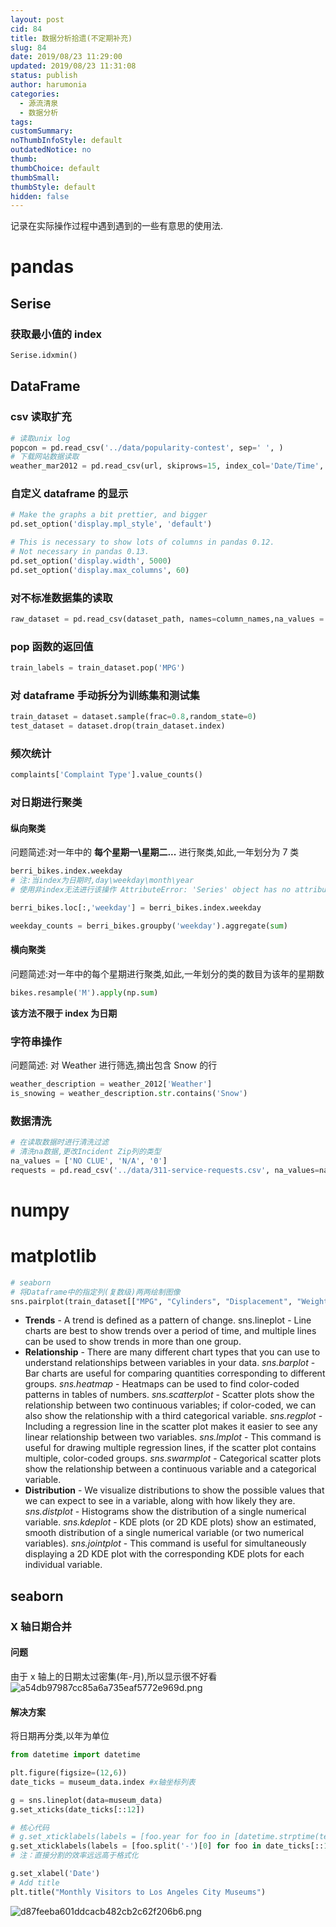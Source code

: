 ```yaml
---
layout: post
cid: 84
title: 数据分析拾遗(不定期补充)
slug: 84
date: 2019/08/23 11:29:00
updated: 2019/08/23 11:31:08
status: publish
author: harumonia
categories:
  - 源流清泉
  - 数据分析
tags:
customSummary:
noThumbInfoStyle: default
outdatedNotice: no
thumb:
thumbChoice: default
thumbSmall:
thumbStyle: default
hidden: false
---
```


记录在实际操作过程中遇到遇到的一些有意思的使用法.

<!-- more -->

# pandas

## Serise

### 获取最小值的 index

```python
Serise.idxmin()

```

## DataFrame

### csv 读取扩充

```python
# 读取unix log
popcon = pd.read_csv('../data/popularity-contest', sep=' ', )
# 下载网站数据读取
weather_mar2012 = pd.read_csv(url, skiprows=15, index_col='Date/Time', parse_dates=True, encoding='latin1', header=True)
```

### 自定义 dataframe 的显示

```python
# Make the graphs a bit prettier, and bigger
pd.set_option('display.mpl_style', 'default')

# This is necessary to show lots of columns in pandas 0.12.
# Not necessary in pandas 0.13.
pd.set_option('display.width', 5000)
pd.set_option('display.max_columns', 60)
```

### 对不标准数据集的读取

```python
raw_dataset = pd.read_csv(dataset_path, names=column_names,na_values = "?", comment='\t',sep=" ", skipinitialspace=True)
```

### pop 函数的返回值

```python
train_labels = train_dataset.pop('MPG')
```

### 对 dataframe 手动拆分为训练集和测试集

```python
train_dataset = dataset.sample(frac=0.8,random_state=0)
test_dataset = dataset.drop(train_dataset.index)
```

### 频次统计

```python
complaints['Complaint Type'].value_counts()
```

### 对日期进行聚类

#### 纵向聚类

问题简述:对一年中的 **每个星期一\星期二\...** 进行聚类,如此,一年划分为 7 类

```python
berri_bikes.index.weekday
# 注:当index为日期时,day\weekday\month\year
# 使用非index无法进行该操作 AttributeError: 'Series' object has no attribute 'year'

berri_bikes.loc[:,'weekday'] = berri_bikes.index.weekday

weekday_counts = berri_bikes.groupby('weekday').aggregate(sum)
```

#### 横向聚类

问题简述:对一年中的每个星期进行聚类,如此,一年划分的类的数目为该年的星期数

```python
bikes.resample('M').apply(np.sum)
```

**该方法不限于 index 为日期**

### 字符串操作

问题简述: 对 Weather 进行筛选,摘出包含 Snow 的行

```python
weather_description = weather_2012['Weather']
is_snowing = weather_description.str.contains('Snow')
```

### 数据清洗

```python
# 在读取数据时进行清洗过滤
# 清洗na数据,更改Incident Zip列的类型
na_values = ['NO CLUE', 'N/A', '0']
requests = pd.read_csv('../data/311-service-requests.csv', na_values=na_values, dtype={'Incident Zip': str})
```

# numpy

# matplotlib

```python
# seaborn
# 将Dataframe中的指定列(复数级)两两绘制图像
sns.pairplot(train_dataset[["MPG", "Cylinders", "Displacement", "Weight"]], diag_kind="kde")
```

- **Trends** - A trend is defined as a pattern of change.
  sns.lineplot - Line charts are best to show trends over a period of time, and multiple lines can be used to show trends in more than one group.
- **Relationship** - There are many different chart types that you can use to understand relationships between variables in your data.
  _sns.barplot_ - Bar charts are useful for comparing quantities corresponding to different groups.
  _sns.heatmap_ - Heatmaps can be used to find color-coded patterns in tables of numbers.
  _sns.scatterplot_ - Scatter plots show the relationship between two continuous variables; if color-coded, we can also show the relationship with a third categorical variable.
  _sns.regplot_ - Including a regression line in the scatter plot makes it easier to see any linear relationship between two variables.
  _sns.lmplot_ - This command is useful for drawing multiple regression lines, if the scatter plot contains multiple, color-coded groups.
  _sns.swarmplot_ - Categorical scatter plots show the relationship between a continuous variable and a categorical variable.
- **Distribution** - We visualize distributions to show the possible values that we can expect to see in a variable, along with how likely they are.
  _sns.distplot_ - Histograms show the distribution of a single numerical variable.
  _sns.kdeplot_ - KDE plots (or 2D KDE plots) show an estimated, smooth distribution of a single numerical variable (or two numerical variables).
  _sns.jointplot_ - This command is useful for simultaneously displaying a 2D KDE plot with the corresponding KDE plots for each individual variable.

## seaborn

### X 轴日期合并

#### 问题

由于 x 轴上的日期太过密集(年-月),所以显示很不好看
![a54db97987cc85a6a735eaf5772e969d.png](evernotecid://633A359B-908B-4B09-BD14-4B8DC1F44EF5/appyinxiangcom/18822571/ENResource/p255)

#### 解决方案

将日期再分类,以年为单位

```python
from datetime import datetime

plt.figure(figsize=(12,6))
date_ticks = museum_data.index #x轴坐标列表

g = sns.lineplot(data=museum_data)
g.set_xticks(date_ticks[::12])

# 核心代码
# g.set_xticklabels(labels = [foo.year for foo in [datetime.strptime(text, '%Y-%m-%d') for text in date_ticks[::12]]])   # 对于不标准的时间格式，先进行格式化
g.set_xticklabels(labels = [foo.split('-')[0] for foo in date_ticks[::12]])    # 对于标准的时间格式，直接使用分割
# 注：直接分割的效率远远高于格式化

g.set_xlabel('Date')
# Add title
plt.title("Monthly Visitors to Los Angeles City Museums")
```

![d87feeba601ddcacb482cb2c62f206b6.png](evernotecid://633A359B-908B-4B09-BD14-4B8DC1F44EF5/appyinxiangcom/18822571/ENResource/p256)
